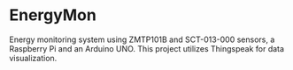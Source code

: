 # EnergyMon
Energy monitoring system using ZMTP101B and SCT-013-000 sensors, a Raspberry Pi and an Arduino UNO. This project utilizes Thingspeak for data visualization. 
